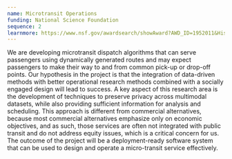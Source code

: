 ```yaml
---
name: Microtransit Operations
funding: National Science Foundation
sequence: 2
learnmore: https://www.nsf.gov/awardsearch/showAward?AWD_ID=1952011&HistoricalAwards=false
---
```

<p class="card-text text-justify">
We are developing microtransit dispatch algorithms that can serve passengers using dynamically generated routes and may expect passengers to make their way to and from common pick-up or drop-off points. Our hypothesis in the project is that the integration of data-driven methods with better operational research methods combined with a socially engaged design will lead to success. A key aspect of this research area is the development of techniques to preserve privacy across multimodal datasets, while also providing sufficient information for analysis and scheduling. This approach is different from commercial alternatives, because most commercial alternatives emphasize only on economic objectives, and as such, those services are often not integrated with public transit and do not address equity issues, which is a critical concern for us. The outcome of the project will be a deployment-ready software system that can be used to design and operate a micro-transit service effectively.
 </p>